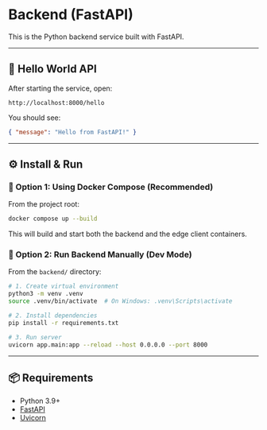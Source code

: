 # Backend (FastAPI)

This is the Python backend service built with FastAPI.

---

## 🧪 Hello World API

After starting the service, open:

```
http://localhost:8000/hello
```

You should see:

```json
{ "message": "Hello from FastAPI!" }
```

---

## ⚙️ Install & Run

### 🔹 Option 1: Using Docker Compose (Recommended)

From the project root:

```bash
docker compose up --build
```

This will build and start both the backend and the edge client containers.

### 🔹 Option 2: Run Backend Manually (Dev Mode)

From the `backend/` directory:

```bash
# 1. Create virtual environment
python3 -m venv .venv
source .venv/bin/activate  # On Windows: .venv\Scripts\activate

# 2. Install dependencies
pip install -r requirements.txt

# 3. Run server
uvicorn app.main:app --reload --host 0.0.0.0 --port 8000
```

---

## 📦 Requirements

- Python 3.9+
- [FastAPI](https://fastapi.tiangolo.com/)
- [Uvicorn](https://www.uvicorn.org/)
